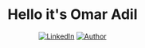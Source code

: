 
<p align="center">
  <h1 align="center">Hello it's Omar Adil</h1>
</p>


<div align="center">
  
[![LinkedIn][linkedin-shield]][linkedin-url]
[![Author][Trainer-shield]][Trainer-url]
</div>

[linkedin-shield]: https://img.shields.io/badge/LinkedIn-0077B5?style=for-the-badge&logo=linkedin&logoColor=white
[linkedin-url]: https://linkedin.com/in/omaradil
[Trainer-shield]: https://img.shields.io/badge/Trainer%20With-Orhan%20Ergun-yellow?style=for-the-badge
[Trainer-url]: http://www.orhanergun.net/itcourses/index.php?route=product/manufacturer/info&manufacturer_id=17
